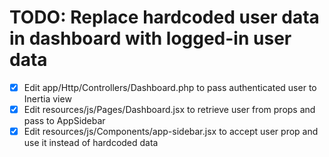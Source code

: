# TODO: Replace hardcoded user data in dashboard with logged-in user data

-   [x] Edit app/Http/Controllers/Dashboard.php to pass authenticated user to Inertia view
-   [x] Edit resources/js/Pages/Dashboard.jsx to retrieve user from props and pass to AppSidebar
-   [x] Edit resources/js/Components/app-sidebar.jsx to accept user prop and use it instead of hardcoded data
